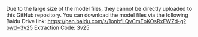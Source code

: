 Due to the large size of the model files, they cannot be directly uploaded to this GitHub repository. You can download the model files via the following Baidu Drive link:
https://pan.baidu.com/s/1onbfLQvCmEoKOsRxFWZd-g?pwd=3v25
Extraction Code: 3v25
